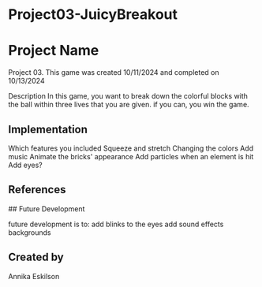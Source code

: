 # Project03-JuicyBreakout

# Project Name
Project 03. This game was created 10/11/2024 and completed on 10/13/2024

Description
In this game, you want to break down the colorful blocks with the ball within three lives that you are given. if you can, you win the game.
## Implementation
Which features you included
Squeeze and stretch
Changing the colors
Add music
Animate the bricks' appearance
Add particles when an element is hit
Add eyes?
## References
[](https://github.com/AnnikaEskilson/Exercise-3c-Sound-And-Music#:~:text=https%3A//www.soundtrap.com/studio/YBXhh8uARpWiuuNaS73Kaw/)
[
](https://www.piskelapp.com/p/create/sprite)## Future Development

future development is to: 
add blinks to the eyes 
add sound effects 
backgrounds 
## Created by
Annika Eskilson
